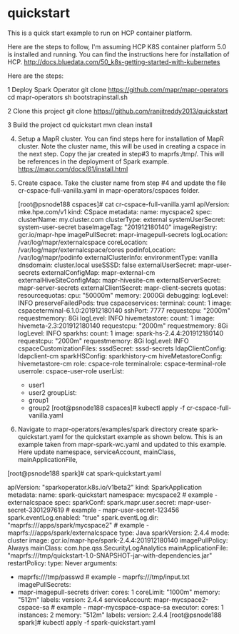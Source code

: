 # quickstart
This is a quick start example to run on HCP container platform.

Here are the steps to follow, I'm assuming HCP K8S container platform 5.0 is installed and running. You can find the instructions here for installation of HCP.
http://docs.bluedata.com/50_k8s-getting-started-with-kubernetes

Here are the steps:

1 Deploy Spark Operator
  git clone https://github.com/mapr/mapr-operators
  cd mapr-operators
  sh bootstrapinstall.sh
  
2 Clone this project 
  git clone https://github.com/ranjitreddy2013/quickstart
  
3 Build the project
  cd quickstart
  mvn clean install
  
4. Setup a MapR cluster. You can find steps here for installation of MapR cluster. Note the cluster name, this will be used in creating a cspace in the next step. Copy the jar created in step#3 to maprfs:/tmp/. This will be references in the deployment of Spark example.
   https://mapr.com/docs/61/install.html

5. Create cspace. Take the cluster name from step #4 and update the file cr-cspace-full-vanilla.yaml in mapr-operators/cspaces folder.

   [root@psnode188 cspaces]# cat cr-cspace-full-vanilla.yaml
apiVersion: mke.hpe.com/v1
kind: CSpace
metadata:
  name: mycspace2
spec:
  clusterName: my.cluster.com
  clusterType: external
  systemUserSecret: system-user-secret
  baseImageTag: "201912180140"
  imageRegistry: gcr.io/mapr-hpe
  imagePullSecret: mapr-imagepull-secrets
  logLocation: /var/log/mapr/externalcspace
  coreLocation: /var/log/mapr/externalcspace/cores
  podinfoLocation: /var/log/mapr/podinfo
  externalClusterInfo:
    environmentType: vanilla
    dnsdomain: cluster.local
    useSSSD: false
    externalUserSecret: mapr-user-secrets
    externalConfigMap: mapr-external-cm
    externalHiveSiteConfigMap: mapr-hivesite-cm
    externalServerSecret: mapr-server-secrets
    externalClientSecret: mapr-client-secrets
  quotas:
    resourcequotas:
      cpu: "50000m"
      memory: 2000Gi
  debugging:
    logLevel: INFO
    preserveFailedPods: true
  cspaceservices:
    terminal:
      count: 1
      image: cspaceterminal-6.1.0:201912180140
      sshPort: 7777
      requestcpu: "2000m"
      requestmemory: 8Gi
      logLevel: INFO
    hivemetastore:
      count: 1
      image: hivemeta-2.3:201912180140
      requestcpu: "2000m"
      requestmemory: 8Gi
      logLevel: INFO
    sparkhs:
      count: 1
      image: spark-hs-2.4.4:201912180140
      requestcpu: "2000m"
      requestmemory: 8Gi
      logLevel: INFO
  cspaceCustomizationFiles:
    sssdSecret: sssd-secrets
    ldapClientConfig: ldapclient-cm
    sparkHSConfig: sparkhistory-cm
    hiveMetastoreConfig: hivemetastore-cm
    role: cspace-role
    terminalrole: cspace-terminal-role
    userrole: cspace-user-role
  userList:
    - user1
    - user2
  groupList:
    - group1
    - group2
[root@psnode188 cspaces]# kubectl apply -f cr-cspace-full-vanilla.yaml

5.  Navigate to mapr-operators/examples/spark directory
  create spark-quickstart.yaml  for the quickstart example as shown below. This is an example taken from mapr-spark-wc.yaml and updated to this example. Here update namespace, serviceAccount, mainClass, mainApplicationFile, 
  
[root@psnode188 spark]# cat spark-quickstart.yaml 

apiVersion: "sparkoperator.k8s.io/v1beta2"
kind: SparkApplication
metadata:
  name: spark-quickstart
  namespace: mycspace2 # example - externalcspace
spec:
  sparkConf:
    spark.mapr.user.secret: mapr-user-secret-3301297619 # example - mapr-user-secret-123456
    spark.eventLog.enabled: "true"
    spark.eventLog.dir: "maprfs:///apps/spark/mycspace2" # example - maprfs:///apps/spark/externalcspace
  type: Java
  sparkVersion: 2.4.4
  mode: cluster
  image: gcr.io/mapr-hpe/spark-2.4.4:201912180140
  imagePullPolicy: Always
  mainClass: com.hpe.qss.SecurityLogAnalytics
  mainApplicationFile: "maprfs:///tmp/quickstart-1.0-SNAPSHOT-jar-with-dependencies.jar"
  restartPolicy:
    type: Never
  arguments:
  - maprfs:///tmp/passwd # example - maprfs:///tmp/input.txt
  imagePullSecrets:
  - mapr-imagepull-secrets
  driver:
    cores: 1
    coreLimit: "1000m"
    memory: "512m"
    labels:
      version: 2.4.4
    serviceAccount: mapr-mycspace2-cspace-sa # example - mapr-mycspace-cspace-sa
  executor:
    cores: 1
    instances: 2
    memory: "512m"
    labels:
      version: 2.4.4
[root@psnode188 spark]# kubectl apply -f spark-quickstart.yaml 
